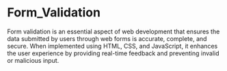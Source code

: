 # Form_Validation
Form validation is an essential aspect of web development that ensures the data submitted by users through web forms is accurate, complete, and secure. When implemented using HTML, CSS, and JavaScript, it enhances the user experience by providing real-time feedback and preventing invalid or malicious input. 
